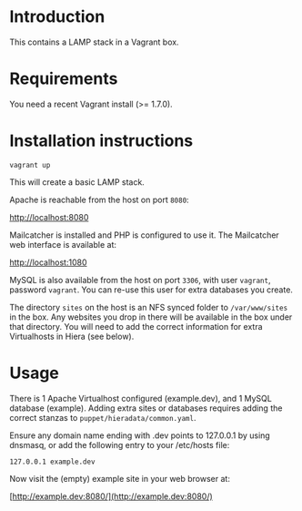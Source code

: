 # Introduction

This contains a LAMP stack in a Vagrant box.

# Requirements

You need a recent Vagrant install (>= 1.7.0).

# Installation instructions

```
vagrant up
```

This will create a basic LAMP stack.

Apache is reachable from the host on port `8080`:

[http://localhost:8080](http://localhost:8080)

Mailcatcher is installed and PHP is configured to use it.
The Mailcatcher web interface is available at:

[http://localhost:1080](http://localhost:1080)

MySQL is also available from the host on port `3306`,
with user `vagrant`, password `vagrant`.
You can re-use this user for extra databases you create.

The directory `sites` on the host is an NFS synced folder to `/var/www/sites` in the box.
Any websites you drop in there will be available in the box under that directory.
You will need to add the correct information for extra Virtualhosts in Hiera (see below).

# Usage

There is 1 Apache Virtualhost configured (example.dev), and 1 MySQL database (example).
Adding extra sites or databases requires adding the correct stanzas to `puppet/hieradata/common.yaml`.

Ensure any domain name ending with .dev points to 127.0.0.1 by using dnsmasq, or
add the following entry to your /etc/hosts file:

```
127.0.0.1 example.dev
```

Now visit the (empty) example site in your web browser at:

[http://example.dev:8080/](http://example.dev:8080/)
